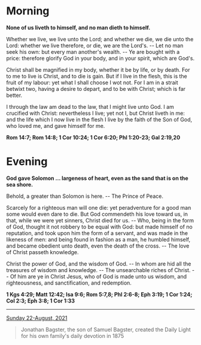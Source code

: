 # Morning

**None of us liveth to himself, and no man dieth to himself.**
 
Whether we live, we live unto the Lord; and whether we die, we die unto the Lord: whether we live therefore, or die, we are the Lord's. -- Let no man seek his own: but every man another's wealth. -- Ye are bought with a price: therefore glorify God in your body, and in your spirit, which are God's.
 
Christ shall be magnified in my body, whether it be by life, or by death. For to me to live is Christ, and to die is gain. But if I live in the flesh, this is the fruit of my labour: yet what I shall choose I wot not. For I am in a strait betwixt two, having a desire to depart, and to be with Christ; which is far better.
 
I through the law am dead to the law, that I might live unto God. I am crucified with Christ: nevertheless I live; yet not I, but Christ liveth in me: and the life which I now live in the flesh I live by the faith of the Son of God, who loved me, and gave himself for me.  

**Rom 14:7; Rom 14:8; 1 Cor 10:24; 1 Cor 6:20; Phl 1:20-23; Gal 2:19,20**

# Evening

**God gave Solomon ... largeness of heart, even as the sand that is on the sea shore.**
 
Behold, a greater than Solomon is here. -- The Prince of Peace.
 
Scarcely for a righteous man will one die: yet peradventure for a good man some would even dare to die. But God commendeth his love toward us, in that, while we were yet sinners, Christ died for us. -- Who, being in the form of God, thought it not robbery to be equal with God: but made himself of no reputation, and took upon him the form of a servant, and was made in the likeness of men: and being found in fashion as a man, he humbled himself, and became obedient unto death, even the death of the cross. -- The love of Christ passeth knowledge.
 
Christ the power of God, and the wisdom of God. -- In whom are hid all the treasures of wisdom and knowledge. -- The unsearchable riches of Christ. -- Of him are ye in Christ Jesus, who of God is made unto us wisdom, and righteousness, and sanctification, and redemption.  

**1 Kgs 4:29; Matt 12:42; Isa 9:6; Rom 5:7,8; Phl 2:6-8; Eph 3:19; 1 Cor 1:24; Col 2:3; Eph 3:8; 1 Cor 1:33**

---

[Sunday 22-August, 2021](https://t.me/s/daily_light)

> Jonathan Bagster, the son of Samuel Bagster, created the Daily Light for his own family's daily devotion in 1875

